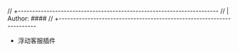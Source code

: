 // +----------------------------------------------------------------------
// | Author: ####
// +----------------------------------------------------------------------

* 浮动客服插件